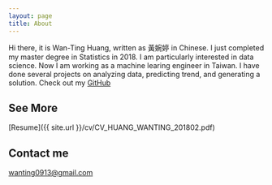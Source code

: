 ```yaml
---
layout: page
title: About
---
```


Hi there, it is Wan-Ting Huang, written as 黃婉婷 in Chinese.
I just completed my master degree in Statistics in 2018. I am particularly interested in data science. Now I am working as a machine learing engineer in Taiwan. I have done several projects on analyzing data, predicting trend, and generating a solution. Check out my [GitHub](https://github.com/wantinghuang)

## See More

[Resume]({{ site.url }}/cv/CV_HUANG_WANTING_201802.pdf)

## Contact me

wanting0913@gmail.com
